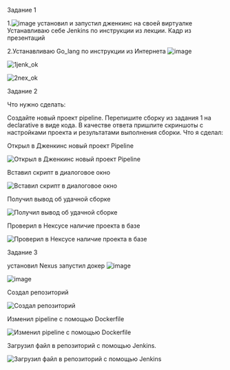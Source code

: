 Задание 1

1.![image](https://github.com/sailent9/sdvps-materials-tickhun-vadim/assets/130309754/acf007b4-408a-4007-bf42-1cf9ff013676)
установил и запустил дженкинс на своей виртуалке 
Устанавливаю себе Jenkins по инструкции из лекции.
Кадр из презентаций

2.Устанавливаю Go_lang по инструкции из Интернета
![image](https://github.com/sailent9/sdvps-materials-tickhun-vadim/assets/130309754/ec33dea4-e318-4c5e-994c-4a9afb6c5660)

![1jenk_ok](https://github.com/sailent9/sdvps-materials-tickhun-vadim/assets/130309754/74cd441d-bde8-4510-bb5e-223e8cc7efd5)

![2nex_ok](https://github.com/sailent9/sdvps-materials-tickhun-vadim/assets/130309754/a5cbf0d8-a6f0-4cd7-a6f3-a9698aae7652)









Задание 2

Что нужно сделать:

Создайте новый проект pipeline.
Перепишите сборку из задания 1 на declarative в виде кода.
В качестве ответа пришлите скриншоты с настройками проекта и результатами выполнения сборки.
Что я сделал:

Открыл в Дженкинс новый проект Pipeline

![Открыл в Дженкинс новый проект Pipeline](https://github.com/sailent9/sdvps-materials-tickhun-vadim/assets/130309754/c6c4b319-d46d-4e87-8f29-33bbeb0a9f50)




Вставил скрипт в диалоговое окно

![Вставил скрипт в диалоговое окно](https://github.com/sailent9/sdvps-materials-tickhun-vadim/assets/130309754/7e170abf-23b1-445a-becd-b73aec9d4d23)


Получил вывод об удачной сборке

![Получил вывод об удачной сборке](https://github.com/sailent9/sdvps-materials-tickhun-vadim/assets/130309754/e2cbd3c1-8b72-4fdf-9b61-0f8f1ded393e)



Проверил в Нексусе наличие проекта в базе

![Проверил в Нексусе наличие проекта в базе](https://github.com/sailent9/sdvps-materials-tickhun-vadim/assets/130309754/fbfd7adf-17f2-48b9-815f-867b88caa680)








Задание 3

установил Nexus
запустил докер 
![image](https://github.com/sailent9/sdvps-materials-tickhun-vadim/assets/130309754/fde458fd-fe4f-448a-bc35-4b40b2867229)

![image](https://github.com/sailent9/sdvps-materials-tickhun-vadim/assets/130309754/c1f65a66-a160-4652-b763-507eb20a36cc)

Создал репозиторий

![Создал репозиторий](https://github.com/sailent9/sdvps-materials-tickhun-vadim/assets/130309754/12659e84-cf10-4933-9962-4af988ba6b3c)


Изменил pipeline с помощью Dockerfile

![Изменил pipeline с помощью Dockerfile](https://github.com/sailent9/sdvps-materials-tickhun-vadim/assets/130309754/737a3a6c-1557-41d3-bbd4-446c3b3eeb18)


Загрузил файл в репозиторий с помощью Jenkins.

![Загрузил файл в репозиторий с помощью Jenkins](https://github.com/sailent9/sdvps-materials-tickhun-vadim/assets/130309754/1b51957b-3cea-4459-9037-620ab856c6be)

